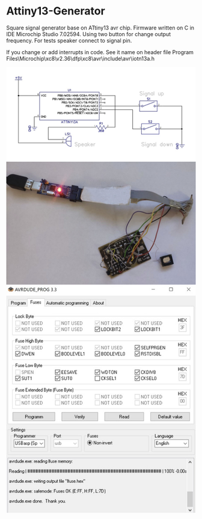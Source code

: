 # Attiny13-Generator
Square signal generator base on ATtiny13 avr chip.
Firmware written on C in IDE Microchip Studio 7.02594.
Using two button for change output frequency.
For tests speaker connect to signal pin.

If you change or add interrupts in code. See it name on header file
Program Files\Microchip\xc8\v2.36\dfp\xc8\avr\include\avr\iotn13a.h


![button board](./img/circuit.jpg)
![button board](./img/device.jpg)
![button board](./img/fuse.jpg)
